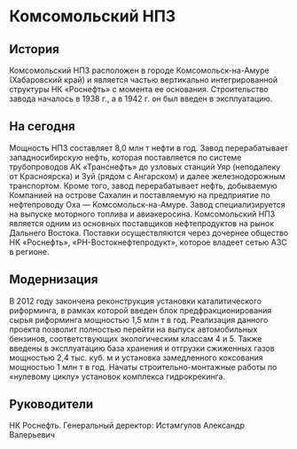 # Комсомольский НПЗ

## История

Комсомольский НПЗ расположен в городе Комсомольск-на-Амуре (Хабаровский край) и является частью вертикально интегрированной структуры НК «Роснефть» с момента ее основания. Строительство завода началось в 1938 г., а в 1942 г. он был введен в эксплуатацию.

## **На сегодня** 

Мощность НПЗ составляет 8,0 млн т нефти в год. Завод перерабатывает западносибирскую нефть, которая поставляется по системе трубопроводов АК «Транснефть» до узловых станций Уяр (неподалеку от Красноярска) и Зуй (рядом с Ангарском) и далее железнодорожным транспортом. Кроме того, завод перерабатывает нефть, добываемую Компанией на острове Сахалин и поставляемую на предприятие по нефтепроводу Оха — Комсомольск-на-Амуре. Завод специализируется на выпуске моторного топлива и авиакеросина.
Комсомольский НПЗ является одним из основных поставщиков нефтепродуктов на рынок Дальнего Востока. Поставки осуществляются через дочернее общество НК «Роснефть», «РН-Востокнефтепродукт», которое владеет сетью АЗС в регионе.

## Модернизация

В 2012 году закончена реконструкция установки каталитического риформинга, в рамках которой введен блок предфракционирования сырья риформинга мощностью 1,5 млн т в год. Реализация данного проекта позволит полностью перейти на выпуск автомобильных бензинов, соответствующих экологическим классам 4 и 5. Также введены в эксплуатацию база хранения и отгрузки сжиженных газов мощностью 2,4 тыс. куб. м и установка замедленного коксования мощностью 1 млн т в год.
Начаты строительно-монтажные работы по «нулевому циклу» установок комплекса гидрокрекинга.

## Руководители

НК Роснефть.
Генеральный деректор: Истамгулов Александр Валерьевич
